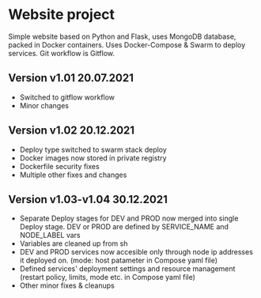 # Website project
Simple website based on Python and Flask, uses MongoDB database, packed in Docker containers.
Uses Docker-Compose & Swarm to deploy services.
Git workflow is Gitflow.

## Version v1.01 20.07.2021
* Switched to gitflow workflow
* Minor changes

## Version v1.02 20.12.2021
* Deploy type switched to swarm stack deploy
* Docker images now stored in private registry
* Dockerfile security fixes
* Multiple other fixes and changes

## Version v1.03-v1.04 30.12.2021
* Separate Deploy stages for DEV and PROD now merged into single Deploy stage. DEV or PROD are defined by SERVICE_NAME and NODE_LABEL vars
* Variables are cleaned up from sh 
* DEV and PROD services now accesible only through node ip addresses it deployed on. (mode: host patameter in Compose yaml file)
* Defined services' deployment settings and resource management (restart policy, limits, mode etc. in Compose yaml file)
* Other minor fixes & cleanups 